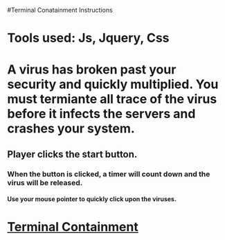 #Terminal Conatainment Instructions

# Tools used: Js, Jquery, Css

# A virus has broken past your security and quickly multiplied. You must termiante all trace of the virus before it infects the servers and crashes your system.

## Player clicks the start button.

### When the button is clicked, a timer will count down and the virus will be released.

#### Use your mouse pointer to quickly click upon the viruses.

# [Terminal Containment](file:///Users/camcodes/wdi/project1/loadingpage.html)

